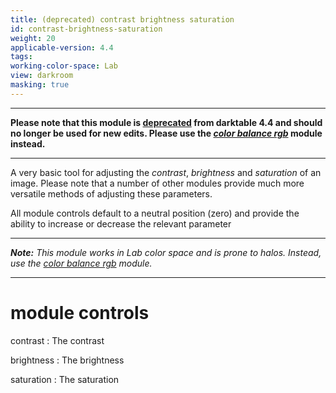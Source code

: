 ```yaml
---
title: (deprecated) contrast brightness saturation
id: contrast-brightness-saturation
weight: 20
applicable-version: 4.4
tags: 
working-color-space: Lab 
view: darkroom
masking: true
---
```


---

**Please note that this module is [deprecated](../../darkroom/processing-modules/deprecated.md) from darktable 4.4 and should no longer be used for new edits. Please use the [_color balance rgb_](./color-balance-rgb.md) module instead.**

---

A very basic tool for adjusting the _contrast_, _brightness_ and _saturation_ of an image. Please note that a number of other modules provide much more versatile methods of adjusting these parameters.

All module controls default to a neutral position (zero) and provide the ability to increase or decrease the relevant parameter

---

_**Note:** This module works in Lab color space and is prone to halos. Instead, use the [color balance rgb](./color-balance-rgb.md) module._

---

# module controls

contrast
: The contrast

brightness
: The brightness

saturation
: The saturation
